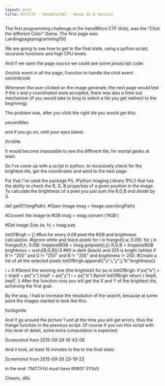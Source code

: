 ```yaml
---
layout: post
title: PoliCTF - Pwnable[50] - Hanoi As A Service
---
```



The first programming challenge in the trendMIcro CTF (link), was the "Click the different Color" Game. The first page was:
 Landingpageprogramming100

We are going to see how to get to the final state, using a python script, recursive functions and high CPU levels.



And if we open the page source we could see some javascript code:

Onclick event in all the page;
Function to handle the click event.
secondcode

Whenever the user clicked on the image generate, the next page would test if the x and y coordinated were accepted, there was also a time-out mechanism (if you would take to long to select a tile you get redirect to the beginning).

The problem was, after you click the right tile you would get this:

secondtiles

and if you go on, until your eyes bleed..

thridtile

It would become impossible to see the different tile, for mortal geeks at least.

So I've come up with a script in python, to recursively check for the brightest tile, get the coordinates and send to the next page.

For that I've used the package PIL (Python Imaging Library (PIL)) that has the ability to check the R, G, B properties of a given position in the image. To calculate the brightness of a pixel you just sum the R,G,B and divide by 3.

def getXY(imgPath):
  #Open Image
  imag = Image.open(imgPath)

  #Convert the image te RGB
  imag = imag.convert ('RGB')

  #Get image Size
  (w, h) = imag.size

  listOfBrigh = []
  #Run for every 0.09 pixel the RGB and brightness calculation.
  #Ignore white and black pixels
  for i in frange(0,w, 0.09):
    for j in frange(0,h, 0.09):
      tmppixelRGB = imag.getpixel((i,j))
      R,G,B = tmppixelRGB 
      brightness = sum([R,G,B])/3 ##0 is dark (black) and 255 is bright (white)
      if R != "255" and G != "255" and B != "255" and brightness != 255:
        #Create a list of all the selected pixels
        listOfBrigh.append({"x":i,"y":j,"b":brightness})

  i = 0
  #Select the winning one (the brightest)
  for px in listOfBrigh:
    if px["b"] > i:
      tmpX = px["x"]
      tmpY = px["y"]
      i = px["b"]
  #print listOfBrigh
  return ( tmpX, tmpY, i)
After the function runs you will get the X and Y of the brightest tile, achieving the first goal.

By the way, I had to increase the resolution of the search, because at some point the images started to look like this:

fuckigntile

And if go around the picture 1 unit at the time you will get errors, thus the frange function in the previous script. Of course if you run this script with this level of detail, some extra computation is expected:

Screenshot from 2015-09-26 19-43-06

And it took, at least 15 minutes to the to the final state:

Screenshot from 2015-09-26 23-19-23

in the end: TMCTF{U must have R0807 3Y3s!}

Cheers, d0k.